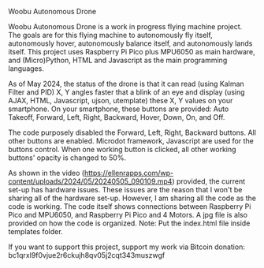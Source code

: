 Woobu Autonomous Drone

Woobu Autonomous Drone is a work in progress flying machine project. The goals are for this flying machine to autonomously fly itself, autonomously hover, autonomously balance itself, and autonomously lands itself. This project uses Raspberry Pi Pico plus MPU6050 as main hardware, and (Micro)Python, HTML and Javascript as the main programming languages.

As of May 2024, the status of the drone is that it can read (using Kalman Filter and PID) X, Y angles faster that a blink of an eye and display (using AJAX, HTML, Javascript, ujson, utemplate) these X, Y values on your smartphone. On your smartphone, these buttons are provided: Auto Takeoff, Forward, Left, Right, Backward, Hover, Down, On, and Off.

The code purposely disabled the Forward, Left, Right, Backward buttons. All other buttons are enabled. Microdot framework, Javascript are used for the buttons control. When one working button is clicked, all other working buttons' opacity is changed to 50%.

As shown in the video (https://ellenrapps.com/wp-content/uploads/2024/05/20240505_090109.mp4) provided, the current set-up has hardware issues. These issues are the reason that I won't be sharing all of the hardware set-up. However, I am sharing all the code as the code is working. The code itself shows connections between Raspberry Pi Pico and MPU6050, and Raspberry Pi Pico and 4 Motors. A jpg file is also provided on how the code is organized. Note: Put the index.html file inside templates folder.

If you want to support this project, support my work via Bitcoin donation: bc1qrxl9f0vjue2r6ckujh8qv05j2cqt343muszwgf

